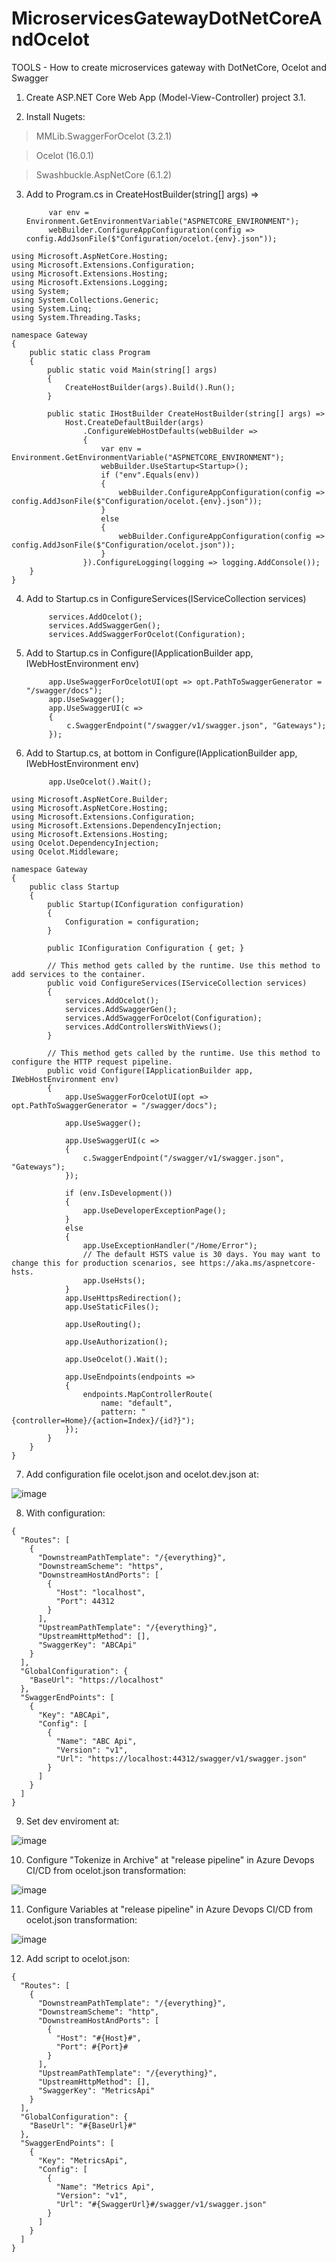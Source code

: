# MicroservicesGatewayDotNetCoreAndOcelot
TOOLS - How to create microservices gateway with DotNetCore, Ocelot and Swagger 


1. Create ASP.NET Core Web App (Model-View-Controller)  project 3.1.

2. Install Nugets:

>MMLib.SwaggerForOcelot (3.2.1)

>Ocelot (16.0.1)

>Swashbuckle.AspNetCore (6.1.2)

3. Add to Program.cs in CreateHostBuilder(string[] args) =>

            var env = Environment.GetEnvironmentVariable("ASPNETCORE_ENVIRONMENT");
            webBuilder.ConfigureAppConfiguration(config => config.AddJsonFile($"Configuration/ocelot.{env}.json"));

```
using Microsoft.AspNetCore.Hosting;
using Microsoft.Extensions.Configuration;
using Microsoft.Extensions.Hosting;
using Microsoft.Extensions.Logging;
using System;
using System.Collections.Generic;
using System.Linq;
using System.Threading.Tasks;

namespace Gateway
{
    public static class Program
    {
        public static void Main(string[] args)
        {
            CreateHostBuilder(args).Build().Run();
        }

        public static IHostBuilder CreateHostBuilder(string[] args) =>
            Host.CreateDefaultBuilder(args)
                .ConfigureWebHostDefaults(webBuilder =>
                {
                    var env = Environment.GetEnvironmentVariable("ASPNETCORE_ENVIRONMENT");
                    webBuilder.UseStartup<Startup>();
                    if ("env".Equals(env))
                    {
                        webBuilder.ConfigureAppConfiguration(config => config.AddJsonFile($"Configuration/ocelot.{env}.json"));
                    }
                    else
                    {
                        webBuilder.ConfigureAppConfiguration(config => config.AddJsonFile($"Configuration/ocelot.json"));
                    }
                }).ConfigureLogging(logging => logging.AddConsole());
    }
}
```

4. Add to Startup.cs in ConfigureServices(IServiceCollection services)

            services.AddOcelot();
            services.AddSwaggerGen();
            services.AddSwaggerForOcelot(Configuration);
            
5. Add to Startup.cs in Configure(IApplicationBuilder app, IWebHostEnvironment env)

            app.UseSwaggerForOcelotUI(opt => opt.PathToSwaggerGenerator = "/swagger/docs");
            app.UseSwagger();
            app.UseSwaggerUI(c =>
            {
                c.SwaggerEndpoint("/swagger/v1/swagger.json", "Gateways");
            });      
            
6. Add to Startup.cs, at bottom in Configure(IApplicationBuilder app, IWebHostEnvironment env)

            app.UseOcelot().Wait();

```
using Microsoft.AspNetCore.Builder;
using Microsoft.AspNetCore.Hosting;
using Microsoft.Extensions.Configuration;
using Microsoft.Extensions.DependencyInjection;
using Microsoft.Extensions.Hosting;
using Ocelot.DependencyInjection;
using Ocelot.Middleware;

namespace Gateway
{
    public class Startup
    {
        public Startup(IConfiguration configuration)
        {
            Configuration = configuration;
        }

        public IConfiguration Configuration { get; }

        // This method gets called by the runtime. Use this method to add services to the container.
        public void ConfigureServices(IServiceCollection services)
        {
            services.AddOcelot();
            services.AddSwaggerGen();
            services.AddSwaggerForOcelot(Configuration);
            services.AddControllersWithViews();
        }

        // This method gets called by the runtime. Use this method to configure the HTTP request pipeline.
        public void Configure(IApplicationBuilder app, IWebHostEnvironment env)
        {
            app.UseSwaggerForOcelotUI(opt => opt.PathToSwaggerGenerator = "/swagger/docs");

            app.UseSwagger();

            app.UseSwaggerUI(c =>
            {
                c.SwaggerEndpoint("/swagger/v1/swagger.json", "Gateways");
            });

            if (env.IsDevelopment())
            {
                app.UseDeveloperExceptionPage();
            }
            else
            {
                app.UseExceptionHandler("/Home/Error");
                // The default HSTS value is 30 days. You may want to change this for production scenarios, see https://aka.ms/aspnetcore-hsts.
                app.UseHsts();
            }
            app.UseHttpsRedirection();
            app.UseStaticFiles();

            app.UseRouting();

            app.UseAuthorization();

            app.UseOcelot().Wait();

            app.UseEndpoints(endpoints =>
            {
                endpoints.MapControllerRoute(
                    name: "default",
                    pattern: "{controller=Home}/{action=Index}/{id?}");
            });
        }
    }
}
```

7. Add configuration file ocelot.json and ocelot.dev.json at:

![image](https://user-images.githubusercontent.com/6674269/115074760-0d755680-9ef2-11eb-8cf5-9e252859d0c3.png)


8. With configuration:

```
{
  "Routes": [
    {
      "DownstreamPathTemplate": "/{everything}",
      "DownstreamScheme": "https",
      "DownstreamHostAndPorts": [
        {
          "Host": "localhost",
          "Port": 44312
        }
      ],
      "UpstreamPathTemplate": "/{everything}",
      "UpstreamHttpMethod": [],
      "SwaggerKey": "ABCApi"
    }
  ],
  "GlobalConfiguration": {
    "BaseUrl": "https://localhost"
  },
  "SwaggerEndPoints": [
    {
      "Key": "ABCApi",
      "Config": [
        {
          "Name": "ABC Api",
          "Version": "v1",
          "Url": "https://localhost:44312/swagger/v1/swagger.json"
        }
      ]
    }
  ]
}
```

9. Set dev enviroment at:

![image](https://user-images.githubusercontent.com/6674269/115075157-8f657f80-9ef2-11eb-8054-b019aa042f51.png)

10. Configure "Tokenize in Archive" at "release pipeline" in Azure Devops CI/CD from ocelot.json transformation:

![image](https://user-images.githubusercontent.com/6674269/115299165-5d545780-a156-11eb-82bc-ae9ab76873cd.png)

11. Configure Variables at "release pipeline" in Azure Devops CI/CD from ocelot.json transformation:

![image](https://user-images.githubusercontent.com/6674269/115299382-a3a9b680-a156-11eb-9e9a-d3e6ae829e08.png)

12. Add script to ocelot.json:

```
{
  "Routes": [
    {
      "DownstreamPathTemplate": "/{everything}",
      "DownstreamScheme": "http",
      "DownstreamHostAndPorts": [
        {
          "Host": "#{Host}#",
          "Port": #{Port}#
        }
      ],
      "UpstreamPathTemplate": "/{everything}",
      "UpstreamHttpMethod": [],
      "SwaggerKey": "MetricsApi"
    }
  ],
  "GlobalConfiguration": {
    "BaseUrl": "#{BaseUrl}#"
  },
  "SwaggerEndPoints": [
    {
      "Key": "MetricsApi",
      "Config": [
        {
          "Name": "Metrics Api",
          "Version": "v1",
          "Url": "#{SwaggerUrl}#/swagger/v1/swagger.json"
        }
      ]
    }
  ]
}

```


